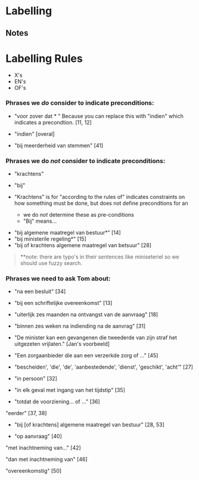 # Labelling

## Notes


# Labelling Rules
- X's
- EN's
- OF's

### Phrases we *do* consider to indicate preconditions:
- "voor zover dat * "
Because you can replace this with "indien" which indicates a precondtion.
[11, 12]

- "indien"
[overal]

- "bij meerderheid van stemmen"
[41]


### Phrases we do *not* consider to indicate preconditions:

  * "krachtens"
  * "bij"
  
  * "Krachtens" is for "according to the rules of" indicates constraints on how something must be  done, but does not define precondtions for an 
    * we do *not* determine these as pre-conditions
    * "Bij" means...

- "bij algemene maatregel van bestuur*"
[14]
- "bij ministerile regeling*"
[15]
- "bij of krachtens algemene maatregel van betsuur"
[28]



> **note: there are typo's in their sentences like miniseteriel so we should use fuzzy search.


### Phrases we need to ask Tom about:

- "na een besluit"
[34]

- "bij een schriftelijke overeenkomst"
[13]

- "uiterlijk zes maanden na ontvangst van de aanvraag"
[18]

- "binnen zes weken na indiending na de aanvrag"
[31]

- "De minister kan een gevangenen die tweederde van zijn straf het uitgezeten vrijlaten."
[Jan's voorbeeld]

- "Een zorgaanbieder die aan een verzerkde zorg of ..."
[45]

- "bescheiden', 'die', 'de', 'aanbestedende', 'dienst', 'geschikt', 'acht'"
[27]

- "in persoon"
[32]

- "in elk geval met ingang van het tijdstip"
[35]

- "totdat de voorziening... of ..."
[36]

"eerder"
[37, 38]

- "bij [of krachtens] algemene maatregel van bestuur"
[28, 53]

- "op aanvraag"
[40]

"met inachtneming van..."
[42]

"dan met inachtneming van"
[46]

"overeenkomstig"
[50]
